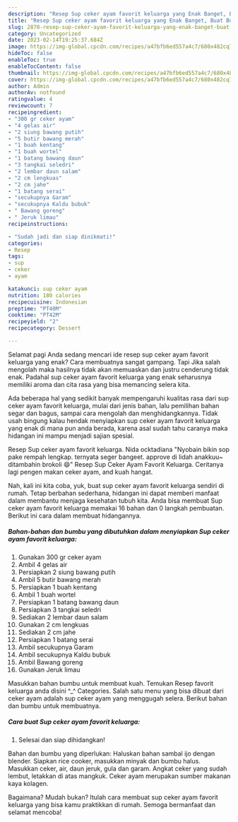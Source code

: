 ```yaml
---
description: "Resep Sup ceker ayam favorit keluarga yang Enak Banget, Buat Buka Puasa Enak Banget"
title: "Resep Sup ceker ayam favorit keluarga yang Enak Banget, Buat Buka Puasa Enak Banget"
slug: 2870-resep-sup-ceker-ayam-favorit-keluarga-yang-enak-banget-buat-buka-puasa-enak-banget
category: Uncategorized
date: 2023-02-14T19:25:37.684Z
image: https://img-global.cpcdn.com/recipes/a47bfb6ed557a4c7/680x482cq70/sup-ceker-ayam-favorit-keluarga-foto-resep-utama.jpg
hideToc: false
enableToc: true
enableTocContent: false
thumbnail: https://img-global.cpcdn.com/recipes/a47bfb6ed557a4c7/680x482cq70/sup-ceker-ayam-favorit-keluarga-foto-resep-utama.jpg
cover: https://img-global.cpcdn.com/recipes/a47bfb6ed557a4c7/680x482cq70/sup-ceker-ayam-favorit-keluarga-foto-resep-utama.jpg
author: Admin
authorAv: notfound
ratingvalue: 4
reviewcount: 7
recipeingredient:
- "300 gr ceker ayam"
- "4 gelas air"
- "2 siung bawang putih"
- "5 butir bawang merah"
- "1 buah kentang"
- "1 buah wortel"
- "1 batang bawang daun"
- "3 tangkai seledri"
- "2 lembar daun salam"
- "2 cm lengkuas"
- "2 cm jahe"
- "1 batang serai"
- "secukupnya Garam"
- "secukupnya Kaldu bubuk"
- " Bawang goreng"
- " Jeruk limau"
recipeinstructions:

- "Sudah jadi dan siap dinikmati!"
categories:
- Resep
tags:
- sup
- ceker
- ayam

katakunci: sup ceker ayam 
nutrition: 180 calories
recipecuisine: Indonesian
preptime: "PT40M"
cooktime: "PT42M"
recipeyield: "2"
recipecategory: Dessert

---
```



Selamat pagi Anda sedang mencari ide resep sup ceker ayam favorit keluarga yang enak? Cara membuatnya sangat gampang. Tapi Jika salah mengolah maka hasilnya tidak akan memuaskan dan justru cenderung tidak enak. Padahal sup ceker ayam favorit keluarga yang enak seharusnya memiliki aroma dan cita rasa yang bisa memancing selera kita.


Ada beberapa hal yang sedikit banyak mempengaruhi kualitas rasa dari sup ceker ayam favorit keluarga, mulai dari jenis bahan, lalu pemilihan bahan segar dan bagus, sampai cara mengolah dan menghidangkannya. Tidak usah bingung kalau hendak menyiapkan sup ceker ayam favorit keluarga yang enak di mana pun anda berada, karena asal sudah tahu caranya maka hidangan ini mampu menjadi sajian spesial.

Resep Sup ceker ayam favorit keluarga. Nida ocktadiana &#34;Nyobain bikin sop pake rempah lengkap. ternyata seger bangeet. approve di lidah anakkuu~ ditambahin brokoli 😄&#34; Resep Sup Ceker Ayam Favorit Keluarga. Ceritanya lagi pengen makan ceker ayam, and kuah hangat.


Nah, kali ini kita coba, yuk, buat sup ceker ayam favorit keluarga sendiri di rumah. Tetap berbahan sederhana, hidangan ini dapat memberi manfaat dalam membantu menjaga kesehatan tubuh kita. Anda bisa membuat Sup ceker ayam favorit keluarga memakai 16 bahan dan 0 langkah pembuatan. Berikut ini cara dalam membuat hidangannya.

<!--inarticleads1-->

##### Bahan-bahan dan bumbu yang dibutuhkan dalam menyiapkan Sup ceker ayam favorit keluarga:

1. Gunakan 300 gr ceker ayam
1. Ambil 4 gelas air
1. Persiapkan 2 siung bawang putih
1. Ambil 5 butir bawang merah
1. Persiapkan 1 buah kentang
1. Ambil 1 buah wortel
1. Persiapkan 1 batang bawang daun
1. Persiapkan 3 tangkai seledri
1. Sediakan 2 lembar daun salam
1. Gunakan 2 cm lengkuas
1. Sediakan 2 cm jahe
1. Persiapkan 1 batang serai
1. Ambil secukupnya Garam
1. Ambil secukupnya Kaldu bubuk
1. Ambil  Bawang goreng
1. Gunakan  Jeruk limau


Masukkan bahan bumbu untuk membuat kuah. Temukan Resep favorit keluarga anda disini ^_^ Categories. Salah satu menu yang bisa dibuat dari ceker ayam adalah sup ceker ayam yang menggugah selera. Berikut bahan dan bumbu untuk membuatnya. 

<!--inarticleads2-->

##### Cara buat Sup ceker ayam favorit keluarga:


1. Selesai dan siap dihidangkan!

Bahan dan bumbu yang diperlukan: Haluskan bahan sambal ijo dengan blender. Siapkan rice cooker, masukkan minyak dan bumbu halus. Masukkan ceker, air, daun jeruk, gula dan garam. Angkat ceker yang sudah lembut, letakkan di atas mangkuk. Ceker ayam merupakan sumber makanan kaya kolagen. 

Bagaimana? Mudah bukan? Itulah cara membuat sup ceker ayam favorit keluarga yang bisa kamu praktikkan di rumah. Semoga bermanfaat dan selamat mencoba!
